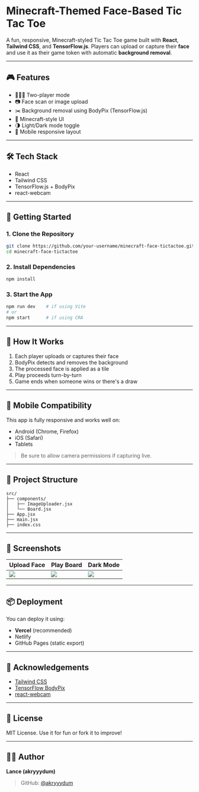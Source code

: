 # Minecraft-Themed Face-Based Tic Tac Toe

A fun, responsive, Minecraft-styled Tic Tac Toe game built with **React**, **Tailwind CSS**, and **TensorFlow\.js**. Players can upload or capture their **face** and use it as their game token with automatic **background removal**.

---

## 🎮 Features

* 🧑‍🤝‍🧑 Two-player mode
* 📷 Face scan or image upload
* ✂️ Background removal using BodyPix (TensorFlow\.js)
* 🎨 Minecraft-style UI
* 🌗 Light/Dark mode toggle
* 📱 Mobile responsive layout

---

## 🛠️ Tech Stack

* React
* Tailwind CSS
* TensorFlow\.js + BodyPix
* react-webcam

---

## 🚀 Getting Started

### 1. Clone the Repository

```bash
git clone https://github.com/your-username/minecraft-face-tictactoe.git
cd minecraft-face-tictactoe
```

### 2. Install Dependencies

```bash
npm install
```

### 3. Start the App

```bash
npm run dev    # if using Vite
# or
npm start      # if using CRA
```

---

## 🧠 How It Works

1. Each player uploads or captures their face
2. BodyPix detects and removes the background
3. The processed face is applied as a tile
4. Play proceeds turn-by-turn
5. Game ends when someone wins or there's a draw

---

## 📱 Mobile Compatibility

This app is fully responsive and works well on:

* Android (Chrome, Firefox)
* iOS (Safari)
* Tablets

> Be sure to allow camera permissions if capturing live.

---

## 📁 Project Structure

```
src/
├── components/
│   ├── ImageUploader.jsx
│   └── Board.jsx
├── App.jsx
├── main.jsx
├── index.css
```

---

## 🌈 Screenshots

| Upload Face                  | Play Board             | Dark Mode                  |
| ---------------------------- | ---------------------- | -------------------------- |
| ![](screens/face-upload.png) | ![](screens/board.png) | ![](screens/dark-mode.png) |

---

## 📦 Deployment

You can deploy it using:

* **Vercel** (recommended)
* Netlify
* GitHub Pages (static export)

---

## 🙏 Acknowledgements

* [Tailwind CSS](https://tailwindcss.com)
* [TensorFlow BodyPix](https://github.com/tensorflow/tfjs-models/tree/master/body-pix)
* [react-webcam](https://www.npmjs.com/package/react-webcam)

---

## 📃 License

MIT License. Use it for fun or fork it to improve!

---

## 👨‍💻 Author

**Lance (akryyydum)**

> GitHub: [@akryyydum](https://github.com/akryyydum)

